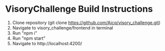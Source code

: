 # VisoryChallenge Build Instructions
1. Clone repository (git clone https://github.com/Aicq/visory_challenge.git)
2. Navigate to visory_challenge/frontend in terminal
3. Run "npm i"
4. Run "npm start"
5. Navigate to http://localhost:4200/ 
